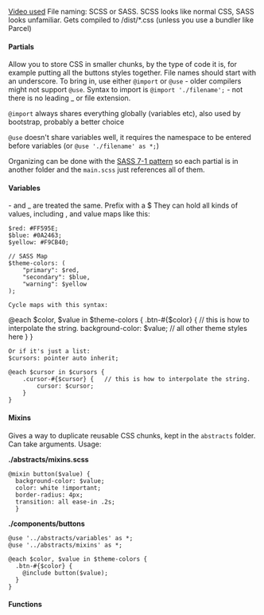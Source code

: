 [Video used](https://youtu.be/BEdCOvJ5RY4)
File naming:  SCSS or SASS.  SCSS looks like normal CSS, SASS looks unfamiliar.
Gets compiled to /dist/*.css (unless you use a bundler like Parcel)

#### Partials
Allow you to store CSS in smaller chunks, by the type of code it is, for example putting all the buttons styles together.  File names should start with an underscore.  To bring in, use either `@import` or `@use` - older compilers might not support `@use`.  Syntax to import is `@import './filename';` - not there is no leading _ or file extension.

`@import` always shares everything globally (variables etc), also used by bootstrap, probably a better choice

`@use` doesn't share variables well, it requires the namespace to be entered before variables (or `@use './filename' as *;`)

Organizing can be done with the [SASS 7-1 pattern](https://sass-guidelin.es/#the-7-1-pattern) so each partial is in another folder and the `main.scss` just references all of them.

#### Variables
\- and _ are treated the same.  Prefix with a $
They can hold all kinds of values, including , and value maps like this:
```
$red: #FF595E;
$blue: #0A2463;
$yellow: #F9CB40;

// SASS Map
$theme-colors: (
    "primary": $red,
    "secondary": $blue,
    "warning": $yellow
);

Cycle maps with this syntax:
```
@each $color, $value in $theme-colors {
  .btn-#{$color} {    // this is how to interpolate the string.
    background-color: $value;
    // all other theme styles here
  }
}
```
Or if it's just a list:
$cursors: pointer auto inherit;

@each $cursor in $cursors {
    .cursor-#{$cursor} {   // this is how to interpolate the string.
        cursor: $cursor;
    }
}
```

#### Mixins

Gives a way to duplicate reusable CSS chunks, kept in the `abstracts` folder.  Can take arguments.  Usage:

**./abstracts/mixins.scss**
```
@mixin button($value) {
  background-color: $value;
  color: white !important;
  border-radius: 4px;
  transition: all ease-in .2s;
  }
```
**./components/buttons**
```
@use '../abstracts/variables' as *; 
@use '../abstracts/mixins' as *;

@each $color, $value in $theme-colors {
  .btn-#{$color} {
    @include button($value);
  }
}
```

#### Functions

